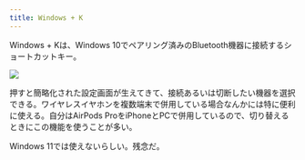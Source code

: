 ```yaml
---
title: Windows + K
---
```

Windows + Kは、Windows 10でペアリング済みのBluetooth機器に接続するショートカットキー。

![](https://lh3.googleusercontent.com/docs/ADP-6oEe0y0XxT85D6Fs5cVUbZte90hJE7_IYnuU2OXbna3g6Jf79OGEXkxoP4mFFAPPIjlbD0ddhYo8PWoJwuH8re_r2IuvrNNg8KF3O2zawU_yENXSijbR2HQVEDvRE6UncMsmmILh15soyisrE4uzZ-M8H4JlQ7vGv833x4njmesS1XLcu32A0WdHhsaBLOLX4e4KFiPeEUtkVYgOK-z0yOUEpoPXjAjSRWTfZ2WCVESi4Z6JK9nKfrUieLacOwQOxKvj7TsFs5SsTCdJ3Z7w9bjrxmEtw70sbgQuZp9O5kfCWmqciA1wV7_9r65v8o_nxiDDoTtbqppXbHYfULQMTOMGnt4i9OD0zPCXdnX36kwBleg3uk64iMreINlGLKbkSzL-Q6lYSxXcwzewKOIArkF1rXRiSyQmON3-aHquYaLNzE2GrR_b6CWVy_FwJTRM0nKOWlJ2p0UKx6EBYW6Z-v9FMiFZMqGyjmeGg36ZdonWneABvsEYsANoPrSh6sf9bBjpBVTXiwrg3TA5BUNbUbAT8F4VSaLlo9FLEIkhxFPNNSqgnKnYu0lBu8e5ioLicOvERvVQrIER9GLr1eQYk5EDy29twFiFObCwjOBGIJQuVvO9QBgbaAJv9UkuVZ9lQCMdmK6L_gY2cZsphkDa4uC8Obyrk5mT-nCM_mn_1I4idcfBPSAUT4gyNzvIiTOSOe_IEIyNABtbwK0C-zUzvMQKdNHgKzeit_yKmylBy5K370SUFhvd4jHvI25BwBBrLY16zgWqJYy9UcZOrLbmV-4mebN8NEvp6T7FPFLHvUXSauT0Cbcl6XsHF2t9sdPhbeAkmmmRL6MDg2u_7DROjsC56_yob6Ijh86F3tTM2XJcuNpepaMUm2b1i0FObEgQCmN-Cf7UfZgkqj7_zF7XJXOl7ab8rHYNOBnvk9PQojqs9NyHcuNTA85XbE_spWHmHU0CSFqhgkrpG2A54Sz-jAFWuDqeSsOjwWD5PB_nzUW40QerdVYY11T4paAY8nh7C1n2B7mfvRrdZVfKe07OOOS3vQhXLihwIPwU6HFUASSyiQlPYHYZtya5L6NKnrr1EBq5HBMRUDT220zUY_fgWLibN0OsVwSAhXVmI_QEx2xJ15f0jHKnAJrSuU3FtQIuiF5pEa1-WRw8WOEmQ8zB5U52te4OWApMQL4SiDamhY8v8-eRRxylJG_ThmgJOIphO1azhRPiqsSvLjsKN70zi4wt-64AdDq9BIXnZauG7AoGVr-I)

押すと簡略化された設定画面が生えてきて、接続あるいは切断したい機器を選択できる。ワイヤレスイヤホンを複数端末で併用している場合なんかには特に便利に使える。自分はAirPods ProをiPhoneとPCで併用しているので、切り替えるときにこの機能を使うことが多い。

Windows 11では使えないらしい。残念だ。
